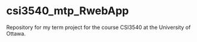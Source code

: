 # csi3540_mtp_RwebApp
Repository for my term project for the course CSI3540 at the University of Ottawa.
